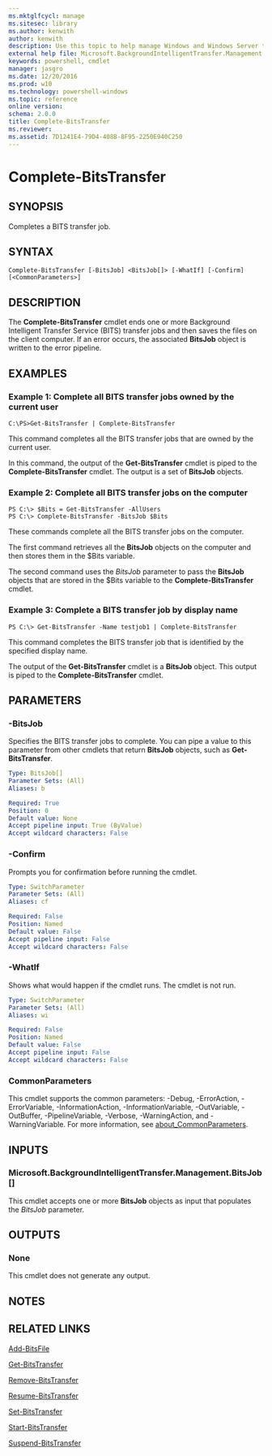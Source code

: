 ```yaml
---
ms.mktglfcycl: manage
ms.sitesec: library
ms.author: kenwith
author: kenwith
description: Use this topic to help manage Windows and Windows Server technologies with Windows PowerShell.
external help file: Microsoft.BackgroundIntelligentTransfer.Management.dll-Help.xml
keywords: powershell, cmdlet
manager: jasgro
ms.date: 12/20/2016
ms.prod: w10
ms.technology: powershell-windows
ms.topic: reference
online version: 
schema: 2.0.0
title: Complete-BitsTransfer
ms.reviewer:
ms.assetid: 7D1241E4-79D4-408B-8F95-2250E940C250
---
```


# Complete-BitsTransfer

## SYNOPSIS
Completes a BITS transfer job.

## SYNTAX

```
Complete-BitsTransfer [-BitsJob] <BitsJob[]> [-WhatIf] [-Confirm] [<CommonParameters>]
```

## DESCRIPTION
The **Complete-BitsTransfer** cmdlet ends one or more Background Intelligent Transfer Service (BITS) transfer jobs and then saves the files on the client computer.
If an error occurs, the associated **BitsJob** object is written to the error pipeline.

## EXAMPLES

### Example 1: Complete all BITS transfer jobs owned by the current user
```
C:\PS>Get-BitsTransfer | Complete-BitsTransfer
```

This command completes all the BITS transfer jobs that are owned by the current user.

In this command, the output of the **Get-BitsTransfer** cmdlet is piped to the **Complete-BitsTransfer** cmdlet.
The output is a set of **BitsJob** objects.

### Example 2: Complete all BITS transfer jobs on the computer
```
PS C:\> $Bits = Get-BitsTransfer -AllUsers
PS C:\> Complete-BitsTransfer -BitsJob $Bits
```

These commands complete all the BITS transfer jobs on the computer.

The first command retrieves all the **BitsJob** objects on the computer and then stores them in the $Bits variable.

The second command uses the *BitsJob* parameter to pass the **BitsJob** objects that are stored in the $Bits variable to the **Complete-BitsTransfer** cmdlet.

### Example 3: Complete a BITS transfer job by display name
```
PS C:\> Get-BitsTransfer -Name testjob1 | Complete-BitsTransfer
```

This command completes the BITS transfer job that is identified by the specified display name.

The output of the **Get-BitsTransfer** cmdlet is a **BitsJob** object.
This output is piped to the **Complete-BitsTransfer** cmdlet.

## PARAMETERS

### -BitsJob
Specifies the BITS transfer jobs to complete.
You can pipe a value to this parameter from other cmdlets that return **BitsJob** objects, such as **Get-BitsTransfer**.

```yaml
Type: BitsJob[]
Parameter Sets: (All)
Aliases: b

Required: True
Position: 0
Default value: None
Accept pipeline input: True (ByValue)
Accept wildcard characters: False
```

### -Confirm
Prompts you for confirmation before running the cmdlet.

```yaml
Type: SwitchParameter
Parameter Sets: (All)
Aliases: cf

Required: False
Position: Named
Default value: False
Accept pipeline input: False
Accept wildcard characters: False
```

### -WhatIf
Shows what would happen if the cmdlet runs.
The cmdlet is not run.

```yaml
Type: SwitchParameter
Parameter Sets: (All)
Aliases: wi

Required: False
Position: Named
Default value: False
Accept pipeline input: False
Accept wildcard characters: False
```

### CommonParameters
This cmdlet supports the common parameters: -Debug, -ErrorAction, -ErrorVariable, -InformationAction, -InformationVariable, -OutVariable, -OutBuffer, -PipelineVariable, -Verbose, -WarningAction, and -WarningVariable. For more information, see [about_CommonParameters](http://go.microsoft.com/fwlink/?LinkID=113216).

## INPUTS

### Microsoft.BackgroundIntelligentTransfer.Management.BitsJob[]
This cmdlet accepts one or more **BitsJob** objects as input that populates the *BitsJob* parameter.

## OUTPUTS

### None
This cmdlet does not generate any output.

## NOTES

## RELATED LINKS

[Add-BitsFile](./Add-BitsFile.md)

[Get-BitsTransfer](./Get-BitsTransfer.md)

[Remove-BitsTransfer](./Remove-BitsTransfer.md)

[Resume-BitsTransfer](./Resume-BitsTransfer.md)

[Set-BitsTransfer](./Set-BitsTransfer.md)

[Start-BitsTransfer](./Start-BitsTransfer.md)

[Suspend-BitsTransfer](./Suspend-BitsTransfer.md)
